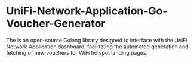 # UniFi-Network-Application-Go-Voucher-Generator
The is an open-source Golang library designed to interface with the UniFi Network Application dashboard, facilitating the automated generation and fetching of new vouchers for WiFi hotspot landing pages.
